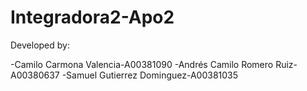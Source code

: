 # Integradora2-Apo2

Developed by:

-Camilo Carmona Valencia-A00381090
-Andrés Camilo Romero Ruiz-A00380637
-Samuel Gutierrez Dominguez-A00381035
